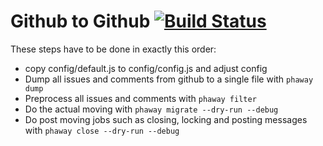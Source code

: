 # Github to Github [![Build Status](https://travis-ci.org/babel/phabricator-to-github.svg?branch=master)](https://travis-ci.org/babel/phabricator-to-github)

These steps have to be done in exactly this order:

* copy config/default.js to config/config.js and adjust config
* Dump all issues and comments from github to a single file with `phaway dump`
* Preprocess all issues and comments with `phaway filter`
* Do the actual moving with `phaway migrate --dry-run --debug`
* Do post moving jobs such as closing, locking and posting messages with `phaway close --dry-run --debug`
